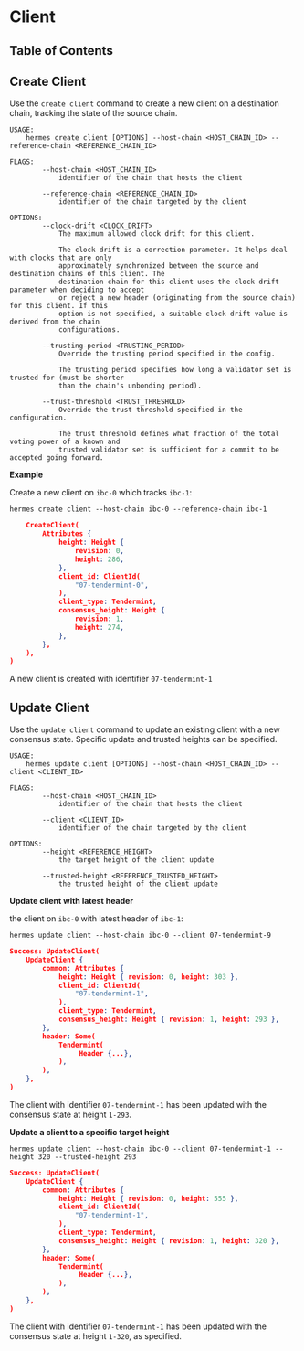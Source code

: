 # Client

## Table of Contents

<!-- toc -->

## Create Client

Use the `create client` command to create a new client on a destination chain,
tracking the state of the source chain.

```shell
USAGE:
    hermes create client [OPTIONS] --host-chain <HOST_CHAIN_ID> --reference-chain <REFERENCE_CHAIN_ID>

FLAGS:
        --host-chain <HOST_CHAIN_ID>
            identifier of the chain that hosts the client

        --reference-chain <REFERENCE_CHAIN_ID>
            identifier of the chain targeted by the client

OPTIONS:
        --clock-drift <CLOCK_DRIFT>
            The maximum allowed clock drift for this client.

            The clock drift is a correction parameter. It helps deal with clocks that are only
            approximately synchronized between the source and destination chains of this client. The
            destination chain for this client uses the clock drift parameter when deciding to accept
            or reject a new header (originating from the source chain) for this client. If this
            option is not specified, a suitable clock drift value is derived from the chain
            configurations.

        --trusting-period <TRUSTING_PERIOD>
            Override the trusting period specified in the config.

            The trusting period specifies how long a validator set is trusted for (must be shorter
            than the chain's unbonding period).

        --trust-threshold <TRUST_THRESHOLD>
            Override the trust threshold specified in the configuration.

            The trust threshold defines what fraction of the total voting power of a known and
            trusted validator set is sufficient for a commit to be accepted going forward.
```

__Example__

Create a new client on `ibc-0` which tracks `ibc-1`:

```shell
hermes create client --host-chain ibc-0 --reference-chain ibc-1
```

```json
    CreateClient(
        Attributes {
            height: Height {
                revision: 0,
                height: 286,
            },
            client_id: ClientId(
                "07-tendermint-0",
            ),
            client_type: Tendermint,
            consensus_height: Height {
                revision: 1,
                height: 274,
            },
        },
    ),
)
```

A new client is created with identifier `07-tendermint-1`

## Update Client

Use the `update client` command to update an existing client with a new consensus state.
Specific update and trusted heights can be specified.

```shell
USAGE:
    hermes update client [OPTIONS] --host-chain <HOST_CHAIN_ID> --client <CLIENT_ID>

FLAGS:
        --host-chain <HOST_CHAIN_ID>
            identifier of the chain that hosts the client

        --client <CLIENT_ID>
            identifier of the chain targeted by the client

OPTIONS:
        --height <REFERENCE_HEIGHT>
            the target height of the client update

        --trusted-height <REFERENCE_TRUSTED_HEIGHT>
            the trusted height of the client update
```

__Update client with latest header__

the client on `ibc-0` with latest header of `ibc-1`:

```shell
hermes update client --host-chain ibc-0 --client 07-tendermint-9
```

```json
Success: UpdateClient(
    UpdateClient {
        common: Attributes {
            height: Height { revision: 0, height: 303 },
            client_id: ClientId(
                "07-tendermint-1",
            ),
            client_type: Tendermint,
            consensus_height: Height { revision: 1, height: 293 },
        },
        header: Some(
            Tendermint(
                 Header {...},
            ),
        ),
    },
)
```

The client with identifier `07-tendermint-1` has been updated with the consensus state at height `1-293`.

__Update a client to a specific target height__

```shell
hermes update client --host-chain ibc-0 --client 07-tendermint-1 --height 320 --trusted-height 293
```

```json
Success: UpdateClient(
    UpdateClient {
        common: Attributes {
            height: Height { revision: 0, height: 555 },
            client_id: ClientId(
                "07-tendermint-1",
            ),
            client_type: Tendermint,
            consensus_height: Height { revision: 1, height: 320 },
        },
        header: Some(
            Tendermint(
                 Header {...},
            ),
        ),
    },
)
```

The client with identifier `07-tendermint-1` has been updated with the consensus state at height `1-320`, as specified.
